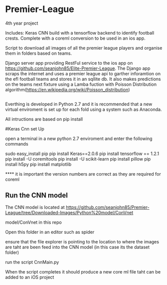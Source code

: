 # Premier-League
4th year project

Includes:
Keras CNN build with a tensorflow backend to identify football crests. Complete with a coreml conversion to be used in an ios app.

Script to download all images of all the premier league players and organise them in folders based on teams.

Django server app providing RestFul service to the ios app on https://github.com/seanjohn85/Elite-Premier-League.
The Django app scraps the internet and uses a premier league api to garther inforamtion on the efl football teams and stores it in an sqllite db. It also makes predictions on the teams next fixture using a Lamba fuction with Poisson Distribution algorithm(https://en.wikipedia.org/wiki/Poisson_distribution)


##

Everthing is developed in Python 2.7 and it is recommended that a new virtual enviroment is set up for each fold using a system such as Anaconda.

All intructions are based on pip install

#Keras Cnn set Up

open a terminal in a new python 2.7 enviroment and enter the following commands

sudo easy_install pip
pip install Keras==2.0.6 
pip install tensorflow == 1.2.1
pip install -U coremltools
pip install -U scikit-learn
pip install pillow
pip install h5py
pip install matplotlib

**** it is important the version numbers are correct as they are required for coreml 

## Run the CNN model

The CNN model is located at https://github.com/seanjohn85/Premier-League/tree/Downloaded-Images/Python%20model/ConVnet

model/ConVnet in this repo

Open this folder in an editor such as spider 

ensure that the file explorer is pointing to the location to where the images are taht are been feed into the CNN model (in this case its the dataset folder)

run the script CnnMain.py

When the script completes it should produce a new core ml file taht can be added to an iOS project 
